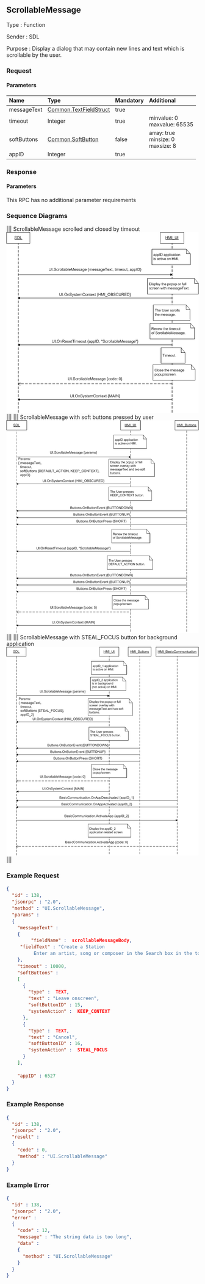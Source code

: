 ## ScrollableMessage

Type
: Function

Sender
: SDL

Purpose
: Display a dialog that may contain new lines and text which is scrollable by the user.

### Request

#### Parameters

|Name|Type|Mandatory|Additional|
|:---|:---|:--------|:---------|
|messageText|[Common.TextFieldStruct](../../common/structs/index.md#textfieldstruct)|true||
|timeout|Integer|true|minvalue: 0<br>maxvalue: 65535|
|softButtons|[Common.SoftButton](../../common/structs/index.md#softbutton)|false|array: true<br>minsize: 0<br>maxsize: 8|
|appID|Integer|true||

### Response

#### Parameters

This RPC has no additional parameter requirements

### Sequence Diagrams
|||
ScrollableMessage scrolled and closed by timeout
![ScrollableMessage](./assets/ScrollableMessageScrollTimeout.png)
|||
|||
ScrollableMessage with soft buttons pressed by user
![ScrollableMessage](./assets/ScrollableMessageSoftButtonPress.png)
|||
|||
ScrollableMessage with STEAL_FOCUS button for background application
![ScrollableMessage](./assets/ScrollableMessageStealFocus.png)
|||

### Example Request

```json
{
  "id" : 138,
  "jsonrpc" : "2.0",
  "method" : "UI.ScrollableMessage",
  "params" :
  {
    "messageText" :
    {
         "fieldName" :  scrollableMessageBody,
     "fieldText" : "Create a Station
          Enter an artist, song or composer in the Search box in the top left corner. We'll create a radio station featuring that music and more like it. You can also create a new station from the song or artist currently playing by hovering over the album artwork, clicking the white up-arrow and selecting New Station—you can choose From Song or From Artist."
    },
    "timeout" : 10000,
    "softButtons" :
    [
      {
        "type" :  TEXT,
        "text" : "Leave onscreen",
        "softButtonID" : 15,
        "systemAction" :  KEEP_CONTEXT
      },
      {
        "type" :  TEXT,
        "text" : "Cancel",
        "softButtonID" : 16,
        "systemAction" :  STEAL_FOCUS
      }
    ],

    "appID" : 6527
  }
}
```
### Example Response

```json
{
  "id" : 138,
  "jsonrpc" : "2.0",
  "result" :
  {
    "code" : 0,
    "method" : "UI.ScrollableMessage"
  }
}
```

### Example Error

```json
{
  "id" : 138,
  "jsonrpc" : "2.0",
  "error" :
  {
    "code" : 12,
    "message" : "The string data is too long",
    "data" :
    {
      "method" : "UI.ScrollableMessage"
    }
  }
}
```
